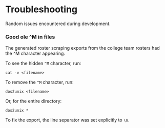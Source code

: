 # Troubleshooting
Random issues encountered during development.

### Good ole ^M in files
The generated roster scraping exports from the college team rosters had the ^M character appearing.

To see the hidden `^M` character, run:
```shell
cat -v <filename>
```

To remove the `^M` character, run:
```shell
dos2unix <filename>
```

Or, for the entire directory:
```shell
dos2unix *
```

To fix the export, the line separator was set explicitly to `\n`.